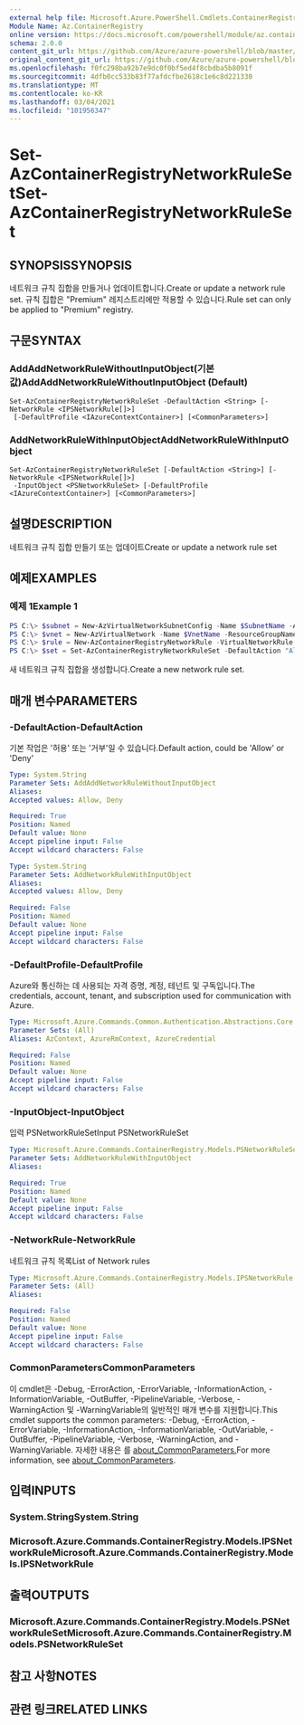 ```yaml
---
external help file: Microsoft.Azure.PowerShell.Cmdlets.ContainerRegistry.dll-Help.xml
Module Name: Az.ContainerRegistry
online version: https://docs.microsoft.com/powershell/module/az.containerregistry/set-azcontainerregistrynetworkruleset
schema: 2.0.0
content_git_url: https://github.com/Azure/azure-powershell/blob/master/src/ContainerRegistry/ContainerRegistry/help/Set-AzContainerRegistryNetworkRuleSet.md
original_content_git_url: https://github.com/Azure/azure-powershell/blob/master/src/ContainerRegistry/ContainerRegistry/help/Set-AzContainerRegistryNetworkRuleSet.md
ms.openlocfilehash: f0fc298ba92b7e9dc0f0bf5ed4f8cbdba5b8091f
ms.sourcegitcommit: 4dfb0cc533b83f77afdcfbe2618c1e6c8d221330
ms.translationtype: MT
ms.contentlocale: ko-KR
ms.lasthandoff: 03/04/2021
ms.locfileid: "101956347"
---
```

# <span data-ttu-id="3d3d8-101">Set-AzContainerRegistryNetworkRuleSet</span><span class="sxs-lookup"><span data-stu-id="3d3d8-101">Set-AzContainerRegistryNetworkRuleSet</span></span>

## <span data-ttu-id="3d3d8-102">SYNOPSIS</span><span class="sxs-lookup"><span data-stu-id="3d3d8-102">SYNOPSIS</span></span>
<span data-ttu-id="3d3d8-103">네트워크 규칙 집합을 만들거나 업데이트합니다.</span><span class="sxs-lookup"><span data-stu-id="3d3d8-103">Create or update a network rule set.</span></span> <span data-ttu-id="3d3d8-104">규칙 집합은 "Premium" 레지스트리에만 적용할 수 있습니다.</span><span class="sxs-lookup"><span data-stu-id="3d3d8-104">Rule set can only be applied to "Premium" registry.</span></span>

## <span data-ttu-id="3d3d8-105">구문</span><span class="sxs-lookup"><span data-stu-id="3d3d8-105">SYNTAX</span></span>

### <span data-ttu-id="3d3d8-106">AddAddNetworkRuleWithoutInputObject(기본값)</span><span class="sxs-lookup"><span data-stu-id="3d3d8-106">AddAddNetworkRuleWithoutInputObject (Default)</span></span>
```
Set-AzContainerRegistryNetworkRuleSet -DefaultAction <String> [-NetworkRule <IPSNetworkRule[]>]
 [-DefaultProfile <IAzureContextContainer>] [<CommonParameters>]
```

### <span data-ttu-id="3d3d8-107">AddNetworkRuleWithInputObject</span><span class="sxs-lookup"><span data-stu-id="3d3d8-107">AddNetworkRuleWithInputObject</span></span>
```
Set-AzContainerRegistryNetworkRuleSet [-DefaultAction <String>] [-NetworkRule <IPSNetworkRule[]>]
 -InputObject <PSNetworkRuleSet> [-DefaultProfile <IAzureContextContainer>] [<CommonParameters>]
```

## <span data-ttu-id="3d3d8-108">설명</span><span class="sxs-lookup"><span data-stu-id="3d3d8-108">DESCRIPTION</span></span>
<span data-ttu-id="3d3d8-109">네트워크 규칙 집합 만들기 또는 업데이트</span><span class="sxs-lookup"><span data-stu-id="3d3d8-109">Create or update a network rule set</span></span>

## <span data-ttu-id="3d3d8-110">예제</span><span class="sxs-lookup"><span data-stu-id="3d3d8-110">EXAMPLES</span></span>

### <span data-ttu-id="3d3d8-111">예제 1</span><span class="sxs-lookup"><span data-stu-id="3d3d8-111">Example 1</span></span>
```powershell
PS C:\> $subnet = New-AzVirtualNetworkSubnetConfig -Name $SubnetName -AddressPrefix "10.0.1.0/24" -ServiceEndpoint "Microsoft.ContainerRegistry"
PS C:\> $vnet = New-AzVirtualNetwork -Name $VnetName -ResourceGroupName $resourceGroupName -Location $location -AddressPrefix "10.0.0.0/16" -Subnet $subnet
PS C:\> $rule = New-AzContainerRegistryNetworkRule -VirtualNetworkRule -VirtualNetworkResourceId $vnet.Subnets[0].Id
PS C:\> $set = Set-AzContainerRegistryNetworkRuleSet -DefaultAction "Allow" -NetworkRule $rule
```

<span data-ttu-id="3d3d8-112">새 네트워크 규칙 집합을 생성합니다.</span><span class="sxs-lookup"><span data-stu-id="3d3d8-112">Create a new network rule set.</span></span>

## <span data-ttu-id="3d3d8-113">매개 변수</span><span class="sxs-lookup"><span data-stu-id="3d3d8-113">PARAMETERS</span></span>

### <span data-ttu-id="3d3d8-114">-DefaultAction</span><span class="sxs-lookup"><span data-stu-id="3d3d8-114">-DefaultAction</span></span>
<span data-ttu-id="3d3d8-115">기본 작업은 '허용' 또는 '거부'일 수 있습니다.</span><span class="sxs-lookup"><span data-stu-id="3d3d8-115">Default action, could be 'Allow' or 'Deny'</span></span>

```yaml
Type: System.String
Parameter Sets: AddAddNetworkRuleWithoutInputObject
Aliases:
Accepted values: Allow, Deny

Required: True
Position: Named
Default value: None
Accept pipeline input: False
Accept wildcard characters: False
```

```yaml
Type: System.String
Parameter Sets: AddNetworkRuleWithInputObject
Aliases:
Accepted values: Allow, Deny

Required: False
Position: Named
Default value: None
Accept pipeline input: False
Accept wildcard characters: False
```

### <span data-ttu-id="3d3d8-116">-DefaultProfile</span><span class="sxs-lookup"><span data-stu-id="3d3d8-116">-DefaultProfile</span></span>
<span data-ttu-id="3d3d8-117">Azure와 통신하는 데 사용되는 자격 증명, 계정, 테넌트 및 구독입니다.</span><span class="sxs-lookup"><span data-stu-id="3d3d8-117">The credentials, account, tenant, and subscription used for communication with Azure.</span></span>

```yaml
Type: Microsoft.Azure.Commands.Common.Authentication.Abstractions.Core.IAzureContextContainer
Parameter Sets: (All)
Aliases: AzContext, AzureRmContext, AzureCredential

Required: False
Position: Named
Default value: None
Accept pipeline input: False
Accept wildcard characters: False
```

### <span data-ttu-id="3d3d8-118">-InputObject</span><span class="sxs-lookup"><span data-stu-id="3d3d8-118">-InputObject</span></span>
<span data-ttu-id="3d3d8-119">입력 PSNetworkRuleSet</span><span class="sxs-lookup"><span data-stu-id="3d3d8-119">Input PSNetworkRuleSet</span></span>

```yaml
Type: Microsoft.Azure.Commands.ContainerRegistry.Models.PSNetworkRuleSet
Parameter Sets: AddNetworkRuleWithInputObject
Aliases:

Required: True
Position: Named
Default value: None
Accept pipeline input: False
Accept wildcard characters: False
```

### <span data-ttu-id="3d3d8-120">-NetworkRule</span><span class="sxs-lookup"><span data-stu-id="3d3d8-120">-NetworkRule</span></span>
<span data-ttu-id="3d3d8-121">네트워크 규칙 목록</span><span class="sxs-lookup"><span data-stu-id="3d3d8-121">List of Network rules</span></span>

```yaml
Type: Microsoft.Azure.Commands.ContainerRegistry.Models.IPSNetworkRule[]
Parameter Sets: (All)
Aliases:

Required: False
Position: Named
Default value: None
Accept pipeline input: False
Accept wildcard characters: False
```

### <span data-ttu-id="3d3d8-122">CommonParameters</span><span class="sxs-lookup"><span data-stu-id="3d3d8-122">CommonParameters</span></span>
<span data-ttu-id="3d3d8-123">이 cmdlet은 -Debug, -ErrorAction, -ErrorVariable, -InformationAction, -InformationVariable, -OutBuffer, -PipelineVariable, -Verbose, -WarningAction 및 -WarningVariable의 일반적인 매개 변수를 지원합니다.</span><span class="sxs-lookup"><span data-stu-id="3d3d8-123">This cmdlet supports the common parameters: -Debug, -ErrorAction, -ErrorVariable, -InformationAction, -InformationVariable, -OutVariable, -OutBuffer, -PipelineVariable, -Verbose, -WarningAction, and -WarningVariable.</span></span> <span data-ttu-id="3d3d8-124">자세한 내용은 를 [about_CommonParameters.](http://go.microsoft.com/fwlink/?LinkID=113216)</span><span class="sxs-lookup"><span data-stu-id="3d3d8-124">For more information, see [about_CommonParameters](http://go.microsoft.com/fwlink/?LinkID=113216).</span></span>

## <span data-ttu-id="3d3d8-125">입력</span><span class="sxs-lookup"><span data-stu-id="3d3d8-125">INPUTS</span></span>

### <span data-ttu-id="3d3d8-126">System.String</span><span class="sxs-lookup"><span data-stu-id="3d3d8-126">System.String</span></span>

### <span data-ttu-id="3d3d8-127">Microsoft.Azure.Commands.ContainerRegistry.Models.IPSNetworkRule</span><span class="sxs-lookup"><span data-stu-id="3d3d8-127">Microsoft.Azure.Commands.ContainerRegistry.Models.IPSNetworkRule</span></span>

## <span data-ttu-id="3d3d8-128">출력</span><span class="sxs-lookup"><span data-stu-id="3d3d8-128">OUTPUTS</span></span>

### <span data-ttu-id="3d3d8-129">Microsoft.Azure.Commands.ContainerRegistry.Models.PSNetworkRuleSet</span><span class="sxs-lookup"><span data-stu-id="3d3d8-129">Microsoft.Azure.Commands.ContainerRegistry.Models.PSNetworkRuleSet</span></span>

## <span data-ttu-id="3d3d8-130">참고 사항</span><span class="sxs-lookup"><span data-stu-id="3d3d8-130">NOTES</span></span>

## <span data-ttu-id="3d3d8-131">관련 링크</span><span class="sxs-lookup"><span data-stu-id="3d3d8-131">RELATED LINKS</span></span>
